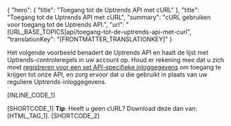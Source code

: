 {
  "hero": {
    "title": "Toegang tot de Uptrends API met cURL"
  },
  "title": "Toegang tot de Uptrends API met cURL",
  "summary": "cURL gebruiken voor toegang tot de Uptrends API.",
  "url": "[URL_BASE_TOPICS]api/toegang-tot-de-uptrends-api-met-curl",
  "translationKey": "[FRONTMATTER_TRANSLATIONKEY]"
}

Het volgende voorbeeld benadert de Uptrends API en haalt de lijst met Uptrends-controleregels in uw account op. Houd er rekening mee dat u zich moet [registreren voor een set API-specifieke inloggegevens]([LINK_URL_1]) om toegang te krijgen tot onze API, en zorg ervoor dat u die gebruikt in plaats van uw reguliere Uptrends-inloggegevens.

[INLINE_CODE_1]

[SHORTCODE_1]
**Tip**: Heeft u geen cURL? Download deze dan van: [HTML_TAG_1].
[SHORTCODE_2]
